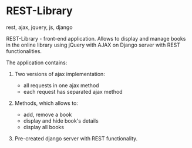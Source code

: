 # REST-Library

rest, ajax, jquery, js, django


REST-Library - front-end application. 
Allows to display and manage books in the online library using jQuery with AJAX on Django server with REST functionalities.

The application contains:
1. Two versions of ajax implementation:
    - all requests in one ajax method
    - each request has separated ajax method

2. Methods, which allows to:
    - add, remove a book
    - display and hide book's details
    - display all books
 
3. Pre-created django server with REST functionality.
